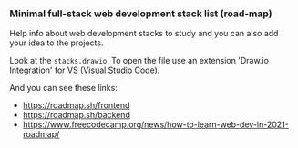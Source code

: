### Minimal full-stack web development stack list (road-map)
Help info about web development stacks to study and you can also add your idea to the projects.

Look at the `stacks.drawio`. To open the file use an extension 'Draw.io Integration' for VS (Visual Studio Code).  

And you can see these links:
* https://roadmap.sh/frontend
* https://roadmap.sh/backend
* https://www.freecodecamp.org/news/how-to-learn-web-dev-in-2021-roadmap/